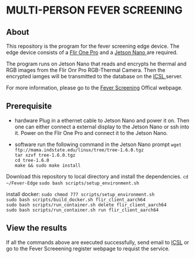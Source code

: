 # MULTI-PERSON FEVER SCREENING

## About
This repository is the program for the fever screening edge device. The edge device consists of a <a href="https://www.amazon.com/FLIR-Thermal-Imaging-Microfiber-Cleaning/dp/B07NS5WNRD/" target="_blank">Flir One Pro</a> and a <a href="https://usedipaq.com/products/nvidia-jetson-nano-developer-kit-2gb" target="_blank">Jetson Nano </a> are required.

The program runs on Jetson Nano that reads and encrypts he thermal and RGB images from the Flir Onr Pro RGB-Thermal Camera. Then the encrypted iamges will be transmitted to the database on the <a href="http://icsl.ee.columbia.edu/" target="_blank">ICSL </a> server.

For more information, please go to the <a href="http://icsl.ee.columbia.edu/FeverScreening/" target="_blank">Fever Screening</a> Offical webpage.

## Prerequisite
* hardware
Plug in a ethernet cable to Jetson Nano and power it on. Then one can either connect a external display to the Jetson Nano or ssh into it.
Power on the Flir One Pro and connect it to the Jetson Nano.

* software
run the following command in the Jetson Nano prompt
`wget ftp://mama.indstate.edu/linux/tree/tree-1.6.0.tgz`\
`tar xzvf tree-1.6.0.tgz`\
`cd tree-1.6.0`\
`make && sudo make install`

Download this repository to local directory and install the dependencies.
`cd ~/Fever-Edge`
`sudo bash scripts/setup_environment.sh`

install docker:
`sudo chmod 777 scripts/setup_environment.sh`\
`sudo bash scripts/build_docker.sh flir_client_aarch64`\
`sudo bash scripts/run_container.sh delete flir_client_aarch64`\
`sudo bash scripts/run_container.sh run flir_client_aarch64`

## View the results
If all the commands above are executed successfully, send email to [ICSL](fever@ee.columbia.edu) or go to the Fever Screeening register webpage to requist the service.
